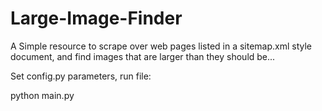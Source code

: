Large-Image-Finder
==================
A Simple resource to scrape over web pages listed in a sitemap.xml style document, and find images that are larger than they should be...

Set config.py parameters, run file:

python main.py